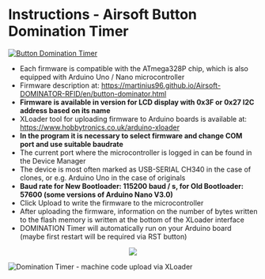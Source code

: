 # Instructions - Airsoft Button Domination Timer
[![Button Domination Timer](https://img.youtube.com/vi/KN6RXZYUcI4/0.jpg)](https://www.youtube.com/watch?v=KN6RXZYUcI4)
* Each firmware is compatible with the ATmega328P chip, which is also equipped with Arduino Uno / Nano microcontroller
* Firmware description at: https://martinius96.github.io/Airsoft-DOMINATOR-RFID/en/button-dominator.html
* **Firmware is available in version for LCD display with 0x3F or 0x27 I2C address based on its name**
* XLoader tool for uploading firmware to Arduino boards is available at: https://www.hobbytronics.co.uk/arduino-xloader
* **In the program it is necessary to select firmware and change COM port and use suitable baudrate**
* The current port where the microcontroller is logged in can be found in the Device Manager
* The device is most often marked as USB-SERIAL CH340 in the case of clones, or e.g. Arduino Uno in the case of originals
* **Baud rate for New Bootloader: 115200 baud / s, for Old Bootloader: 57600 (some versions of Arduino Nano V3.0)**
* Click Upload to write the firmware to the microcontroller
* After uploading the firmware, information on the number of bytes written to the flash memory is written at the bottom of the XLoader interface
* DOMINATION Timer will automatically run on your Arduino board (maybe first restart will be required via RST button)

<p align="center">
  <img src="https://i.imgur.com/N1CHBoL.png" />
</p>

![Domination Timer - machine code upload via XLoader](https://i.imgur.com/jpKuhTc.png)

